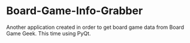 # Board-Game-Info-Grabber
Another application created in order to get board game data from Board Game Geek. This time using PyQt.

